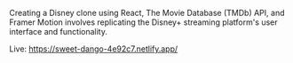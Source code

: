 Creating a Disney clone using React, The Movie Database (TMDb) API, and Framer Motion involves replicating the Disney+ streaming platform's user interface and functionality.

Live: https://sweet-dango-4e92c7.netlify.app/
